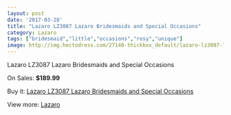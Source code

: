 ```yaml
---
layout: post
date: '2017-03-28'
title: "Lazaro LZ3087 Lazaro Bridesmaids and Special Occasions"
category: Lazaro
tags: ["bridesmaid","little","occasions","rosy","unique"]
image: http://img.hectodress.com/27148-thickbox_default/lazaro-lz3087-lazaro-bridesmaids-and-special-occasions.jpg
---
```

Lazaro LZ3087 Lazaro Bridesmaids and Special Occasions

On Sales: **$189.99**
<a href="https://www.hectodress.com/lazaro/12650-lazaro-lz3087-lazaro-bridesmaids-and-special-occasions.html"><amp-img layout="responsive" width="600" height="600" src="//img.hectodress.com/27148-thickbox_default/lazaro-lz3087-lazaro-bridesmaids-and-special-occasions.jpg" alt="Lazaro LZ3087 Lazaro Bridesmaids and Special Occasions 0" /></a>
<a href="https://www.hectodress.com/lazaro/12650-lazaro-lz3087-lazaro-bridesmaids-and-special-occasions.html"><amp-img layout="responsive" width="600" height="600" src="//img.hectodress.com/27150-thickbox_default/lazaro-lz3087-lazaro-bridesmaids-and-special-occasions.jpg" alt="Lazaro LZ3087 Lazaro Bridesmaids and Special Occasions 1" /></a>
<a href="https://www.hectodress.com/lazaro/12650-lazaro-lz3087-lazaro-bridesmaids-and-special-occasions.html"><amp-img layout="responsive" width="600" height="600" src="//img.hectodress.com/27149-thickbox_default/lazaro-lz3087-lazaro-bridesmaids-and-special-occasions.jpg" alt="Lazaro LZ3087 Lazaro Bridesmaids and Special Occasions 2" /></a>

Buy it: [Lazaro LZ3087 Lazaro Bridesmaids and Special Occasions](https://www.hectodress.com/lazaro/12650-lazaro-lz3087-lazaro-bridesmaids-and-special-occasions.html "Lazaro LZ3087 Lazaro Bridesmaids and Special Occasions")

View more: [Lazaro](https://www.hectodress.com/194-lazaro "Lazaro")